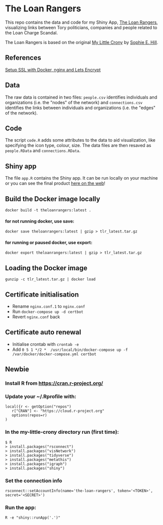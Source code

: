 # The Loan Rangers

This repo contains the data and code for my Shiny App, [The Loan Rangers](https://loanrangers.info), visualizing links between Tory politicians, companies and people related to the Loan Charge Scandal.

The Loan Rangers is based on the original [My Little Crony](https://sophieehill.shinyapps.io/my-little-crony/) by [Sophie E. Hill](https://www.sophie-e-hill.com/).

## References
[Setup SSL with Docker, nginx and Lets Encrypt](https://www.programonaut.com/setup-ssl-with-docker-nginx-and-lets-encrypt/)

## Data
The raw data is contained in two files: `people.csv` identifies individuals and organizations (i.e. the "nodes" of the network) and `connections.csv` identifies the links between individuals and organizations (i.e. the "edges" of the network).

## Code
The script `code.R` adds some attributes to the data to aid visualization, like specifying the icon type, colour, size. The data files are then resaved as `people.RData` and `connections.RData`.

## Shiny app
The file `app.R` contains the Shiny app. It can be run locally on your machine or you can see the final product [here on the web](https://loanrangers.info)!

## Build the Docker image locally
`docker build -t theloanrangers:latest .`
#### for not running docker, use save:
`docker save theloanrangers:latest | gzip > tlr_latest.tar.gz`
#### for running or paused docker, use export:
`docker export theloanrangers:latest | gzip > tlr_latest.tar.gz`
## Loading the Docker image
`gunzip -c tlr_latest.tar.gz | docker load`

## Certificate initialisation
- Rename `nginx.conf.1` to `nginx.conf`
- Run `docker-compose up -d certbot`
- Revert `nginx.conf` back

## Certificate auto renewal
- Initialise crontab with `crontab -e`
- Add `0 5 1 */2 *  /usr/local/bin/docker-compose up -f /var/docker/docker-compose.yml certbot`

## Newbie
### Install R from https://cran.r-project.org/
### Update your ~/.Rprofile with:
    local({r <- getOption("repos")
       r["CRAN"] <- "https://cloud.r-project.org"
       options(repos=r)
    )
### In the my-little-crony directory run (first time):
    $ R 
    > install.packages("rsconnect")
    > install.packages("visNetwork")
    > install.packages("tidyverse")
    > install.packages("metathis")
    > install.packages("igraph")
    > install.packages("shiny")
### Set the connection info
    rsconnect::setAccountInfo(name='the-loan-rangers', token='<TOKEN>', secret='<SECRET>')
### Run the app:
    R -e "shiny::runApp('.')"

